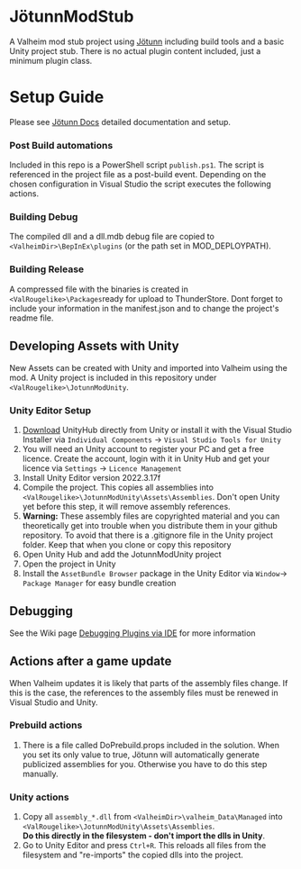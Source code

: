 # JötunnModStub

A Valheim mod stub project using [Jötunn](https://github.com/Valheim-Modding/Jotunn) including build tools and a basic Unity project stub.
There is no actual plugin content included, just a minimum plugin class. 

#  Setup Guide

Please see [Jötunn Docs](https://valheim-modding.github.io/Jotunn/guides/overview.html) detailed documentation and setup.

### Post Build automations

Included in this repo is a PowerShell script `publish.ps1`.
The script is referenced in the project file as a post-build event.
Depending on the chosen configuration in Visual Studio the script executes the following actions.

### Building Debug

The compiled dll and a dll.mdb debug file are copied to `<ValheimDir>\BepInEx\plugins` (or the path set in MOD_DEPLOYPATH).

### Building Release

A compressed file with the binaries is created in `<ValRougelike>\Packages`ready for upload to ThunderStore.
Dont forget to include your information in the manifest.json and to change the project's readme file.

## Developing Assets with Unity

New Assets can be created with Unity and imported into Valheim using the mod.
A Unity project is included in this repository under `<ValRougelike>\JotunnModUnity`.

### Unity Editor Setup

1. [Download](https://public-cdn.cloud.unity3d.com/hub/prod/UnityHubSetup.exe) UnityHub directly from Unity or install it with the Visual Studio Installer via `Individual Components` -> `Visual Studio Tools for Unity`
2. You will need an Unity account to register your PC and get a free licence. Create the account, login with it in Unity Hub and get your licence via `Settings` -> `Licence Management`
3. Install Unity Editor version 2022.3.17f
4. Compile the project. This copies all assemblies into `<ValRougelike>\JotunnModUnity\Assets\Assemblies`. Don't open Unity yet before this step, it will remove assembly references.
5. **Warning:** These assembly files are copyrighted material and you can theoretically get into trouble when you distribute them in your github repository. To avoid that there is a .gitignore file in the Unity project folder. Keep that when you clone or copy this repository
6. Open Unity Hub and add the JotunnModUnity project
7. Open the project in Unity
8. Install the `AssetBundle Browser` package in the Unity Editor via `Window`-> `Package Manager` for easy bundle creation

## Debugging

See the Wiki page [Debugging Plugins via IDE](https://github.com/Valheim-Modding/Wiki/wiki/Debugging-Plugins-via-IDE) for more information

## Actions after a game update

When Valheim updates it is likely that parts of the assembly files change.
If this is the case, the references to the assembly files must be renewed in Visual Studio and Unity.

### Prebuild actions

1. There is a file called DoPrebuild.props included in the solution. When you set its only value to true, Jötunn will automatically generate publicized assemblies for you. Otherwise you have to do this step manually.

### Unity actions

1. Copy all `assembly_*.dll` from `<ValheimDir>\valheim_Data\Managed` into `<ValRougelike>\JotunnModUnity\Assets\Assemblies`. <br />
  **Do this directly in the filesystem - don't import the dlls in Unity**.
2. Go to Unity Editor and press `Ctrl+R`. This reloads all files from the filesystem and "re-imports" the copied dlls into the project.

